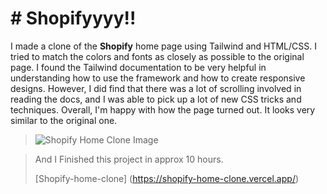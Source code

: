 # # Shopifyyyy!!

I made a clone of the **Shopify** home page using Tailwind and HTML/CSS. I tried to match the colors and fonts as closely as possible to the original page. I found the Tailwind documentation to be very helpful in understanding how to use the framework and how to create responsive designs. However, I did find that there was a lot of scrolling involved in reading the docs, and I was able to pick up a lot of new CSS tricks and techniques. Overall, I'm happy with how the page turned out. It looks very similar to the original one.

>![Shopify Home Clone Image](assets/shopify-ss.png)

> And I Finished this project in approx 10 hours.
>
> [Shopify-home-clone] (https://shopify-home-clone.vercel.app/)
